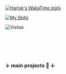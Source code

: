 <br>
      
[![Harlok's WakaTime stats](https://github-readme-stats.vercel.app/api/wakatime?username=pepsicoca&theme=gruvbox&layout=compact&custom_title=Stats:&langs_count=6)](https://github.com/anuraghazra/github-readme-stats)


[![My Skills](https://skillicons.dev/icons?i=js,html,css,figma,git,vscode,linux,&theme=dark)](https://skillicons.dev)


![Visitas](https://komarev.com/ghpvc/?username=typ17&color=orange&label=Profile+Views)


<br><br><br><br>

### ↓ main projects 💫 ↓
